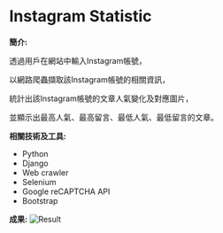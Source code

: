 # Instagram Statistic

**簡介:**

透過用戶在網站中輸入Instagram帳號，

以網路爬蟲擷取該Instagram帳號的相關資訊， 

統計出該Instagram帳號的文章人氣變化及對應圖片， 

並顯示出最高人氣、最高留言、最低人氣、最低留言的文章。

**相關技術及工具:**
 * Python
 * Django 
 * Web crawler 
 * Selenium 
 * Google reCAPTCHA API 
 * Bootstrap
 
 **成果:**
![Result](https://github.com/Rex-Chiang/IGstatistic/blob/master/Result.gif)
